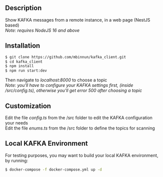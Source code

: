 ## Description

Show KAFKA messages from a remote instance, in a web page (NestJS based)<br/>
*Note: requires NodeJS 16 and above*

## Installation

```bash
$ git clone https://github.com/mbinnun/kafka_client.git
$ cd kafka_client
$ npm install
$ npm run start:dev
```

Then navigate to *localhost:8000* to choose a topic<br/>
*Note: you'll have to configure your KAFKA settings first, (inside /src/config.ts), otherwise you'll get error 500 after choosing a topic*

## Customization

Edit the file *config.ts* from the /src folder to edit the KAFKA configuration your needs<br/>
Edit the file *enums.ts* from the /src folder to define the topics for scanning

## Local KAFKA Environment

For testing purposes, you may want to build your local KAFKA environment, by running:

```bash
$ docker-compose -f docker-compose.yml up -d
```
